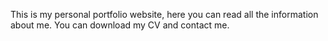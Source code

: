 This is my personal portfolio website, here you can read all the information about me.
You can download my CV and contact me.